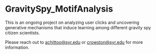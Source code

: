 # GravitySpy_MotifAnalysis
This is an ongoing project on analyzing user clicks and uncovering generative mechanisms that induce learning among different gravity spy citizen scientists.

Please reach out to achittoo@syr.edu or crowston@syr.edu for more information.
